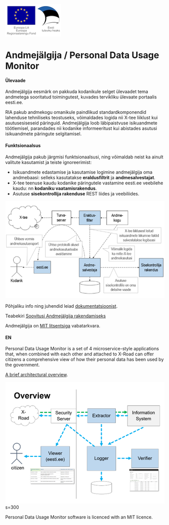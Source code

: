 ![EL Regionaalarengu Fond](doc/img/EL_Regionaalarengu_Fond_horisontaalne.jpg)

Andmejälgija / Personal Data Usage Monitor
=====================

#### Ülevaade

Andmejälgija eesmärk on pakkuda kodanikule selget ülevaadet tema andmetega sooritatud toimingutest, kuvades tervikliku ülevaate portaalis eesti.ee. 

RIA pakub andmekogu omanikule paindlikud standardkomponendid lahenduse tehniliseks teostuseks, võimaldades logida nii X-tee liiklust kui asutusesiseseid päringuid. Andmejälgija loob läbipaistvuse isikuandmete töötlemisel, parandades nii kodanike informeeritust kui abistades asutusi isikuandmete päringute selgitamisel.

#### Funktsionaalsus

Andmejälgija pakub järgmisi funktsionaalsusi, ning võimaldab neist ka ainult valitute kasutamist ja teiste ignoreerimist:

* Isikuandmete edastamise ja kasutamise logimine andmejälgija oma andmebaasi: selleks kasutatakse **eraldusfiltrit** ja **andmesalvestajat**.
* X-tee teenuse kaudu kodanike päringutele vastamine eesti.ee veebilehe kaudu: nn **kodaniku vaatamisrakendus**.
* Asutuse **sisekontrollija rakenduse** REST liides ja veebiliides.

![AJ_3](doc/img/AJ_4.png)

Põhjaliku info ning juhendid leiad [dokumentatsioonist](doc/README.md).

Teabekiri [Soovitusi Andmejälgija rakendamiseks](https://github.com/e-gov/AJ/blob/master/doc/Soovitusi%20Andmejalgija%20rakendamiseks.pdf)

Andmejälgija on [MIT litsentsiga](LICENSE.txt) vabatarkvara.

#### EN

Personal Data Usage Monitor is a set of 4 microservice-style applications that, when combined with each other and attached to X-Road can offer citizens a comprehensive view of how their personal data has been used by the government.

[A brief architectural overview](https://github.com/e-gov/AJ/blob/master/preliminary/Overview.md).

![AJ_3](doc/img/AJ_en.PNG) s=300

Personal Data Usage Monitor software is licenced with an MIT licence.
